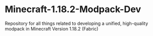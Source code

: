 # Minecraft-1.18.2-Modpack-Dev

Repository for all things related to developing a unified, high-quality modpack in Minecraft Version 1.18.2 (Fabric)
